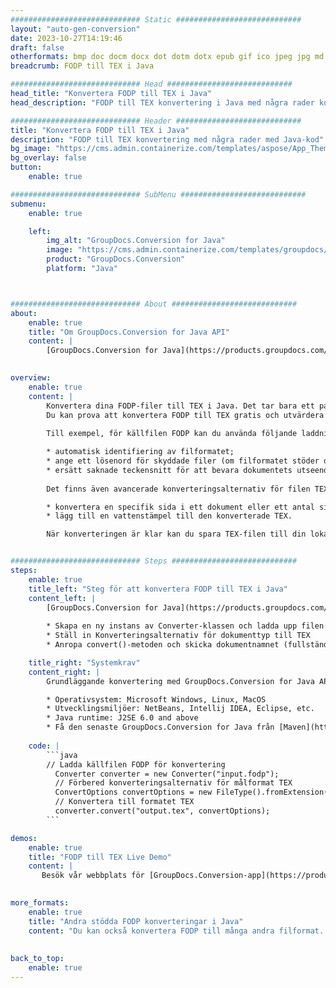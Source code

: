 ```yaml
---
############################# Static ############################
layout: "auto-gen-conversion"
date: 2023-10-27T14:19:46
draft: false
otherformats: bmp doc docm docx dot dotm dotx epub gif ico jpeg jpg md odt ott pdf png psd rtf tex tif tiff txt xps
breadcrumb: FODP till TEX i Java

############################# Head ############################
head_title: "Konvertera FODP till TEX i Java"
head_description: "FODP till TEX konvertering i Java med några rader kod. Konvertera över 160 filformat med hjälp av GroupDocs dokumentkonverterings-API för Java"

############################# Header ############################
title: "Konvertera FODP till TEX i Java"
description: "FODP till TEX konvertering med några rader med Java-kod"
bg_image: "https://cms.admin.containerize.com/templates/aspose/App_Themes/V3/images/bg/header1.png"
bg_overlay: false
button:
    enable: true

############################# SubMenu ############################
submenu:
    enable: true

    left:
        img_alt: "GroupDocs.Conversion for Java"
        image: "https://cms.admin.containerize.com/templates/groupdocs/images/product-logos/90x90-noborder/groupdocs-conversion-java.png"
        product: "GroupDocs.Conversion"
        platform: "Java"



############################# About ############################
about:
    enable: true
    title: "Om GroupDocs.Conversion for Java API"
    content: |
        [GroupDocs.Conversion for Java](https://products.groupdocs.com/conversion/java/) är ett avancerat filformatkonverterings-API för konvertering mellan populära bild- och dokumentformat som Microsoft Office, OpenDocument, PDF, HTML, e-post, CAD. och mycket mer med bara några rader kod. Det inbyggda API:t upptäcker automatiskt formaten för originaldokumenten och erbjuder många alternativ för att anpassa de konverterade dokumenten. Tillsammans med funktionen att extrahera information från ett dokument, stöder den också cachelagring av konverteringsresultaten till den lokala disken som standard. Men alla typer av cachelagring kan stödjas genom att implementera lämpliga gränssnitt - Amazon S3, Dropbox, Google Drive, Windows Azure, Reddis eller andra.
    

overview:
    enable: true
    content: |
        Konvertera dina FODP-filer till TEX i Java. Det tar bara ett par rader med Java-kod på valfri plattform, som Windows, Linux, macOS.
        Du kan prova att konvertera FODP till TEX gratis och utvärdera kvaliteten på konverteringsresultaten. Tillsammans med enkla filkonverteringsskript kan du prova mer sofistikerade alternativ för att ladda källfilen FODP och lagra TEX-utdata. 
        
        Till exempel, för källfilen FODP kan du använda följande laddningsalternativ:

        * automatisk identifiering av filformatet;
        * ange ett lösenord för skyddade filer (om filformatet stöder det);
        * ersätt saknade teckensnitt för att bevara dokumentets utseende.
        
        Det finns även avancerade konverteringsalternativ för filen TEX:

        * konvertera en specifik sida i ett dokument eller ett antal sidor;
        * lägg till en vattenstämpel till den konverterade TEX.

        När konverteringen är klar kan du spara TEX-filen till din lokala filsökväg eller till tredje parts lagring såsom FTP, Amazon S3, Google Drive, Dropbox etc. Observera - för att konvertera FODP till TEX behöver du inte installera någon ytterligare programvara, såsom MS Office, Open Office, Adobe Acrobat Reader etc.


############################# Steps ############################
steps:
    enable: true
    title_left: "Steg för att konvertera FODP till TEX i Java"
    content_left: |
        [GroupDocs.Conversion for Java](https://products.groupdocs.com/conversion/java/) låter utvecklare enkelt konvertera FODP fil till TEX med några rader kod.
        
        * Skapa en ny instans av Converter-klassen och ladda upp filen FODP med den fullständiga sökvägen
        * Ställ in Konverteringsalternativ för dokumenttyp till TEX
        * Anropa convert()-metoden och skicka dokumentnamnet (fullständig sökväg) och formatet (TEX) som en parameter

    title_right: "Systemkrav"
    content_right: |
        Grundläggande konvertering med GroupDocs.Conversion for Java API kan göras med bara några rader kod. Våra API:er stöds på alla större plattformar och operativsystem. Innan du kör koden nedan, se till att du har följande förutsättningar installerade på ditt system.

        * Operativsystem: Microsoft Windows, Linux, MacOS
        * Utvecklingsmiljöer: NetBeans, Intellij IDEA, Eclipse, etc.
        * Java runtime: J2SE 6.0 and above
        * Få den senaste GroupDocs.Conversion for Java från [Maven](https://repository.groupdocs.com/webapp/#/artifacts/browse/tree/General/repo/com/groupdocs/groupdocs-conversion)
         
    code: |
        ```java    
        // Ladda källfilen FODP för konvertering
          Converter converter = new Converter("input.fodp");
          // Förbered konverteringsalternativ för målformat TEX
          ConvertOptions convertOptions = new FileType().fromExtension("tex").getConvertOptions();
          // Konvertera till formatet TEX
          converter.convert("output.tex", convertOptions);
        ```

demos:
    enable: true
    title: "FODP till TEX Live Demo"
    content: |
       Besök vår webbplats för [GroupDocs.Conversion-app](https://products.groupdocs.app/conversion/family) och försök konvertera FODP till TEX nu. Den kostnadsfria demon har följande fördelar
          

more_formats:
    enable: true
    title: "Andra stödda FODP konverteringar i Java"
    content: "Du kan också konvertera FODP till många andra filformat. Se listan nedan."
       
       
back_to_top:
    enable: true
---
```

